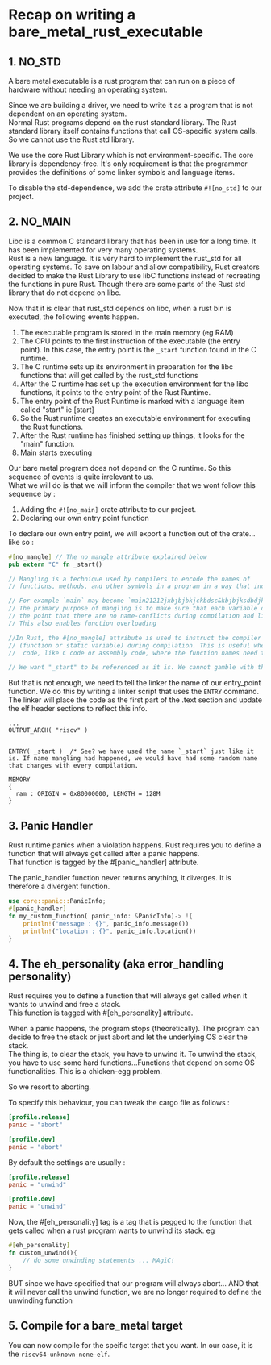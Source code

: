 # Recap on writing a bare_metal_rust_executable


## 1. NO_STD

A bare metal executable is a rust program that can run on a piece of hardware without needing an operating system.  

Since we are building a driver, we need to write it as a program that is not dependent on an operating system.  
Normal Rust programs depend on the rust standard library. The Rust standard library itself contains functions that call OS-specific system calls. So we cannot use the Rust std library.    

We use the core Rust Library which is not environment-specific. The core library is dependency-free. It's only requirement is that the programmer provides the definitions of some linker symbols and language items. 

To disable the std-dependence, we add the crate attribute `#![no_std]` to our project. 

## 2. NO_MAIN

Libc is a common C standard library that has been in use for a long time. It has been implemented for very many operating systems.  
Rust is a new language. It is very hard to implement the rust_std for all operating systems. To save on labour and allow compatibility, Rust creators decided to make the Rust Library to use libC functions instead of recreating the functions in pure Rust. Though there are some parts of the Rust std library that do not depend on libc.  

Now that it is clear that rust_std depends on libc, when a rust bin is executed, the following events happen.   
1. The executable program is stored in the main memory (eg RAM)
2. The CPU points to the first instruction of the executable (the entry point). In this case, the entry point is the `_start` function found in the C runtime.
3. The C runtime sets up its environment in preparation for the libc functions that will get called by the rust_std functions
4. After the C runtime has set up the execution environment for the libc functions, it points to the entry point of the Rust Runtime.
5. The entry point of the Rust Runtime is marked with a language item called "start" ie [start]
6. So the Rust runtime creates an executable environment for executing the Rust functions.  
7. After the Rust runtime has finished setting up things, it looks for the "main" function.
8. Main starts executing

Our bare metal program does not depend on the C runtime. So this sequence of events is quite irrelevant to us.  
What we will do is that we will inform the compiler that we wont follow this sequence by : 
1. Adding the `#![no_main]` crate attribute to our project.
2. Declaring our own entry point function

To declare our own entry point, we will export a function out of the crate... like so :
```rust
#[no_mangle] // The no_mangle attribute explained below
pub extern "C" fn _start()

// Mangling is a technique used by compilers to encode the names of 
// functions, methods, and other symbols in a program in a way that includes additional information beyond just the name itself. 

// For example `main` may become `main21212jxbjbjbkjckbdsc&kbjbjksdbdjkbf`
// The primary purpose of mangling is to make sure that each variable or function is completely unique to
// the point that there are no name-conflicts during compilation and linking.  
// This also enables function overloading 

//In Rust, the #[no_mangle] attribute is used to instruct the compiler not to mangle the name of the item ...
// (function or static variable) during compilation. This is useful when you want to interface with external
//  code, like C code or assembly code, where the function names need to remain unchanged.  

// We want "_start" to be referenced as it is. We cannot gamble with the identity such a symbol name
```

But that is not enough, we need to tell the linker the name of our entry_point function. We do this by writing a linker script that uses the `ENTRY` command.  
The linker will place the code as the first part of the .text section and update the elf header sections to reflect this info.  

```lds
...
OUTPUT_ARCH( "riscv" )


ENTRY( _start )  /* See? we have used the name `_start` just like it is. If name mangling had happened, we would have had some random name that changes with every compilation.  

MEMORY
{
  ram : ORIGIN = 0x80000000, LENGTH = 128M
}
```


## 3. Panic Handler
Rust runtime panics when a violation happens. Rust requires you to define a function that will always get called after a panic happens.  
That function is tagged by the #[panic_handler] attribute.   

The panic_handler function never returns anything, it diverges. It is therefore a divergent function.  

```rust
use core::panic::PanicInfo;
#[panic_handler]
fn my_custom_function( panic_info: &PanicInfo)-> !{
    println!("message : {}", panic_info.message())
    println!("location : {}", panic_info.location())
}
```

## 4. The eh_personality  (aka error_handling personality)

Rust requires you to define a function that will always get called when it wants to unwind and free a stack.    
This function is tagged with #[eh_personality] attribute.   

When a panic happens, the program stops (theoretically). The program can decide to free the stack or just abort and let the underlying OS clear the stack.      
The thing is, to clear the stack, you have to unwind it. To unwind the stack, you have to use some hard functions...Functions that depend on some OS functionalities. This is a chicken-egg problem.  

So we resort to aborting.   

To specify this behaviour, you can tweak the cargo file as follows : 
```toml
[profile.release]
panic = "abort"

[profile.dev]
panic = "abort"
```

By default the settings are usually :
```toml
[profile.release]
panic = "unwind"

[profile.dev]
panic = "unwind"
```

Now, the #[eh_personality] tag is a tag that is pegged to the function that gets called when a rust program wants to unwind its stack. eg
```rust
#[eh_personality]
fn custom_unwind(){
    // do some unwinding statements ... MAgiC!
}
```

BUT since we have specified that our program will always abort... AND that it will never call the unwind function, we are no longer required to define the unwinding function



## 5. Compile for a bare_metal target
You can now compile for the speific target that you want. In our case, it is the `riscv64-unknown-none-elf`.   